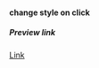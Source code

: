 #### change style on click

##### Preview link
[Link](https://varunuk09.github.io/Js-projects/50btns/)